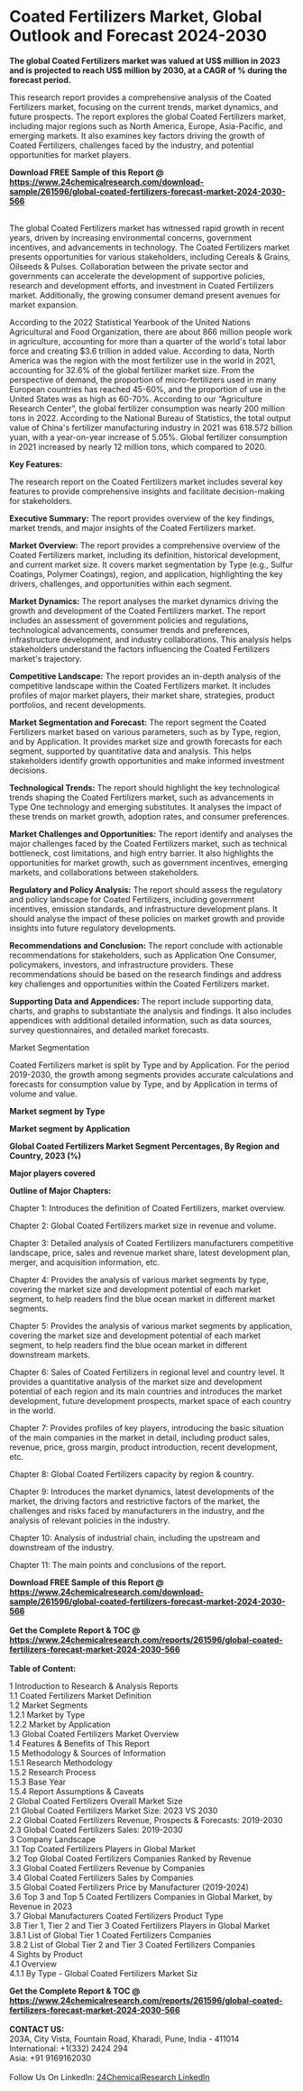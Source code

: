 <h1>Coated Fertilizers Market, Global Outlook and Forecast 2024-2030</h1><p><strong>The global Coated Fertilizers market was valued at US$ million in 2023 and is projected to reach US$ million by 2030, at a CAGR of % during the forecast period.</strong></p><p>
</p><p>This research report provides a comprehensive analysis of the Coated Fertilizers market, focusing on the current trends, market dynamics, and future prospects. The report explores the global Coated Fertilizers market, including major regions such as North America, Europe, Asia-Pacific, and emerging markets. It also examines key factors driving the growth of Coated Fertilizers, challenges faced by the industry, and potential opportunities for market players.</p><div><b>Download FREE Sample of this Report @ 
            <a href="https://www.24chemicalresearch.com/download-sample/261596/global-coated-fertilizers-forecast-market-2024-2030-566">
            https://www.24chemicalresearch.com/download-sample/261596/global-coated-fertilizers-forecast-market-2024-2030-566</a></b></div><br><p>
The global Coated Fertilizers market has witnessed rapid growth in recent years, driven by increasing environmental concerns, government incentives, and advancements in technology. The Coated Fertilizers market presents opportunities for various stakeholders, including Cereals &amp; Grains, Oilseeds &amp; Pulses. Collaboration between the private sector and governments can accelerate the development of supportive policies, research and development efforts, and investment in Coated Fertilizers market. Additionally, the growing consumer demand present avenues for market expansion.</p><p>
According to the 2022 Statistical Yearbook of the United Nations Agricultural and Food Organization, there are about 866 million people work in agriculture, accounting for more than a quarter of the world's total labor force and creating $3.6 trillion in added value. According to data, North America was the region with the most fertilizer use in the world in 2021, accounting for 32.6% of the global fertilizer market size. From the perspective of demand, the proportion of micro-fertilizers used in many European countries has reached 45-60%, and the proportion of use in the United States was as high as 60-70%. According to our “Agriculture Research Center”, the global fertilizer consumption was nearly 200 million tons in 2022. According to the National Bureau of Statistics, the total output value of China's fertilizer manufacturing industry in 2021 was 618.572 billion yuan, with a year-on-year increase of 5.05%. Global fertilizer consumption in 2021 increased by nearly 12 million tons, which compared to 2020.</p><p>
<strong>Key Features:</strong></p><p>
The research report on the Coated Fertilizers market includes several key features to provide comprehensive insights and facilitate decision-making for stakeholders.</p><p>
<strong>Executive Summary:</strong> The report provides overview of the key findings, market trends, and major insights of the Coated Fertilizers market.</p><p>
<strong>Market Overview:</strong> The report provides a comprehensive overview of the Coated Fertilizers market, including its definition, historical development, and current market size. It covers market segmentation by Type (e.g., Sulfur Coatings, Polymer Coatings), region, and application, highlighting the key drivers, challenges, and opportunities within each segment.</p><p>
<strong>Market Dynamics:</strong> The report analyses the market dynamics driving the growth and development of the Coated Fertilizers market. The report includes an assessment of government policies and regulations, technological advancements, consumer trends and preferences, infrastructure development, and industry collaborations. This analysis helps stakeholders understand the factors influencing the Coated Fertilizers market's trajectory.</p><p>
<strong>Competitive Landscape:</strong> The report provides an in-depth analysis of the competitive landscape within the Coated Fertilizers market. It includes profiles of major market players, their market share, strategies, product portfolios, and recent developments.</p><p>
<strong>Market Segmentation and Forecast:</strong> The report segment the Coated Fertilizers market based on various parameters, such as by Type, region, and by Application. It provides market size and growth forecasts for each segment, supported by quantitative data and analysis. This helps stakeholders identify growth opportunities and make informed investment decisions.</p><p>
<strong>Technological Trends:</strong> The report should highlight the key technological trends shaping the Coated Fertilizers market, such as advancements in Type One technology and emerging substitutes. It analyses the impact of these trends on market growth, adoption rates, and consumer preferences.</p><p>
<strong>Market Challenges and Opportunities:</strong> The report identify and analyses the major challenges faced by the Coated Fertilizers market, such as technical bottleneck, cost limitations, and high entry barrier. It also highlights the opportunities for market growth, such as government incentives, emerging markets, and collaborations between stakeholders.</p><p>
<strong>Regulatory and Policy Analysis:</strong> The report should assess the regulatory and policy landscape for Coated Fertilizers, including government incentives, emission standards, and infrastructure development plans. It should analyse the impact of these policies on market growth and provide insights into future regulatory developments.</p><p>
<strong>Recommendations and Conclusion:</strong> The report conclude with actionable recommendations for stakeholders, such as Application One Consumer, policymakers, investors, and infrastructure providers. These recommendations should be based on the research findings and address key challenges and opportunities within the Coated Fertilizers market.</p><p>
<strong>Supporting Data and Appendices: </strong>The report include supporting data, charts, and graphs to substantiate the analysis and findings. It also includes appendices with additional detailed information, such as data sources, survey questionnaires, and detailed market forecasts.</p><p>
Market Segmentation</p><p>
Coated Fertilizers market is split by Type and by Application. For the period 2019-2030, the growth among segments provides accurate calculations and forecasts for consumption value by Type, and by Application in terms of volume and value.</p><p>
<strong>Market segment by Type</strong></p><p>
</p><p>
</p><p><strong>Market segment by Application</strong></p><p>
</p><p>
</p><p><strong>Global Coated Fertilizers Market Segment Percentages, By Region and Country, 2023 (%)</strong></p><p>
</p><p>
<strong>Major players covered</strong></p><p>
</p><p>
</p><p><strong>Outline of Major Chapters:</strong></p><p>
Chapter 1: Introduces the definition of Coated Fertilizers, market overview.</p><p>
Chapter 2: Global Coated Fertilizers market size in revenue and volume.</p><p>
Chapter 3: Detailed analysis of Coated Fertilizers manufacturers competitive landscape, price, sales and revenue market share, latest development plan, merger, and acquisition information, etc.</p><p>
Chapter 4: Provides the analysis of various market segments by type, covering the market size and development potential of each market segment, to help readers find the blue ocean market in different market segments.</p><p>
Chapter 5: Provides the analysis of various market segments by application, covering the market size and development potential of each market segment, to help readers find the blue ocean market in different downstream markets.</p><p>
Chapter 6: Sales of Coated Fertilizers in regional level and country level. It provides a quantitative analysis of the market size and development potential of each region and its main countries and introduces the market development, future development prospects, market space of each country in the world.</p><p>
Chapter 7: Provides profiles of key players, introducing the basic situation of the main companies in the market in detail, including product sales, revenue, price, gross margin, product introduction, recent development, etc.</p><p>
Chapter 8: Global Coated Fertilizers capacity by region &amp; country.</p><p>
Chapter 9: Introduces the market dynamics, latest developments of the market, the driving factors and restrictive factors of the market, the challenges and risks faced by manufacturers in the industry, and the analysis of relevant policies in the industry.</p><p>
Chapter 10: Analysis of industrial chain, including the upstream and downstream of the industry.</p><p>
Chapter 11: The main points and conclusions of the report.</p><div><b>Download FREE Sample of this Report @ 
            <a href="https://www.24chemicalresearch.com/download-sample/261596/global-coated-fertilizers-forecast-market-2024-2030-566">
            https://www.24chemicalresearch.com/download-sample/261596/global-coated-fertilizers-forecast-market-2024-2030-566</a></b></div><br><div><b>Get the Complete Report & TOC @ 
            <a href="https://www.24chemicalresearch.com/reports/261596/global-coated-fertilizers-forecast-market-2024-2030-566">
            https://www.24chemicalresearch.com/reports/261596/global-coated-fertilizers-forecast-market-2024-2030-566</a></b></div><br>
            <b>Table of Content:</b><p>1 Introduction to Research & Analysis Reports<br />
    1.1 Coated Fertilizers Market Definition<br />
    1.2 Market Segments<br />
        1.2.1 Market by Type<br />
        1.2.2 Market by Application<br />
    1.3 Global Coated Fertilizers Market Overview<br />
    1.4 Features & Benefits of This Report<br />
    1.5 Methodology & Sources of Information<br />
        1.5.1 Research Methodology<br />
        1.5.2 Research Process<br />
        1.5.3 Base Year<br />
        1.5.4 Report Assumptions & Caveats<br />
2 Global Coated Fertilizers Overall Market Size<br />
    2.1 Global Coated Fertilizers Market Size: 2023 VS 2030<br />
    2.2 Global Coated Fertilizers Revenue, Prospects & Forecasts: 2019-2030<br />
    2.3 Global Coated Fertilizers Sales: 2019-2030<br />
3 Company Landscape<br />
    3.1 Top Coated Fertilizers Players in Global Market<br />
    3.2 Top Global Coated Fertilizers Companies Ranked by Revenue<br />
    3.3 Global Coated Fertilizers Revenue by Companies<br />
    3.4 Global Coated Fertilizers Sales by Companies<br />
    3.5 Global Coated Fertilizers Price by Manufacturer (2019-2024)<br />
    3.6 Top 3 and Top 5 Coated Fertilizers Companies in Global Market, by Revenue in 2023<br />
    3.7 Global Manufacturers Coated Fertilizers Product Type<br />
    3.8 Tier 1, Tier 2 and Tier 3 Coated Fertilizers Players in Global Market<br />
        3.8.1 List of Global Tier 1 Coated Fertilizers Companies<br />
        3.8.2 List of Global Tier 2 and Tier 3 Coated Fertilizers Companies<br />
4 Sights by Product<br />
    4.1 Overview<br />
        4.1.1 By Type - Global Coated Fertilizers Market Siz</p><div><b>Get the Complete Report & TOC @ 
            <a href="https://www.24chemicalresearch.com/reports/261596/global-coated-fertilizers-forecast-market-2024-2030-566">
            https://www.24chemicalresearch.com/reports/261596/global-coated-fertilizers-forecast-market-2024-2030-566</a></b></div><br><b>CONTACT US:</b><br>
            203A, City Vista, Fountain Road, Kharadi, Pune, India - 411014<br>
            International: +1(332) 2424 294<br>
            Asia: +91 9169162030 <br><br>
            Follow Us On LinkedIn: <a href="https://www.linkedin.com/company/24chemicalresearch/">24ChemicalResearch LinkedIn</a>